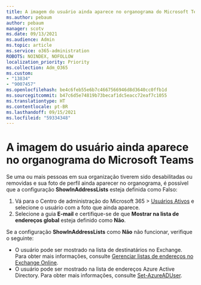 ```yaml
---
title: A imagem do usuário ainda aparece no organograma do Microsoft Teams
ms.author: pebaum
author: pebaum
manager: scotv
ms.date: 09/13/2021
ms.audience: Admin
ms.topic: article
ms.service: o365-administration
ROBOTS: NOINDEX, NOFOLLOW
localization_priority: Priority
ms.collection: Adm_O365
ms.custom:
- "13834"
- "9007457"
ms.openlocfilehash: be4c6feb55e6b7c4667566946d8d3640cc0ffb1d
ms.sourcegitcommit: b47c6d5e74819b73becaf1dc5eacc72eaf7c1055
ms.translationtype: HT
ms.contentlocale: pt-BR
ms.lasthandoff: 09/15/2021
ms.locfileid: "59334348"
---
```

# <a name="user-picture-still-appears-in-the-microsoft-teams-organization-chart"></a>A imagem do usuário ainda aparece no organograma do Microsoft Teams

Se uma ou mais pessoas em sua organização tiverem sido desabilitadas ou removidas e sua foto de perfil ainda aparecer no organograma, é possível que a configuração **ShowInAddressLists** esteja definida como Falso: 

1. Vá para o Centro de administração do Microsoft 365 > [Usuários Ativos](https://admin.microsoft.com/Adminportal/Home?source=applauncher#/users) e selecione o usuário com a foto que ainda aparece. 
1. Selecione a guia **E-mail** e certifique-se de que **Mostrar na lista de endereços global** esteja definido como **Não**.

Se a configuração **ShowInAddressLists** como **Não** não funcionar, verifique o seguinte: 

- O usuário pode ser mostrado na lista de destinatários no Exchange. Para obter mais informações, consulte [Gerenciar listas de endereços no Exchange Online](https://docs.microsoft.com/exchange/address-books/address-lists/manage-address-lists#use-the-eac-to-hide-recipients-from-address-lists). 
- O usuário pode ser mostrado na lista de endereços Azure Active Directory. Para obter mais informações, consulte [Set-AzureADUser](https://docs.microsoft.com/powershell/module/azuread/set-azureaduser?view=azureadps-2.0). 
